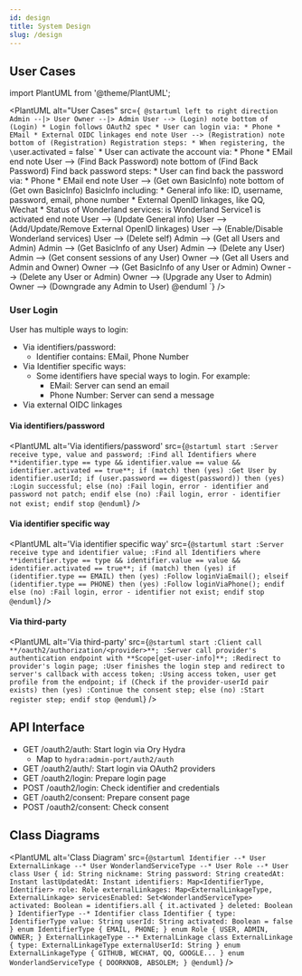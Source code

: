 ```yaml
---
id: design
title: System Design
slug: /design
---
```


## User Cases

import PlantUML from '@theme/PlantUML';

<PlantUML alt="User Cases" src={`
@startuml
  left to right direction
  Admin --|> User
  Owner --|> Admin
  User --> (Login)
    note bottom of (Login)
    * Login follows OAuth2 spec
    * User can login via:
      * Phone
      * EMail
      * External OIDC linkages
    end note
  User --> (Registration)
    note bottom of (Registration)
    Registration steps:
    * When registering, the \`user.activated = false\`
    * User can activate the account via:
      * Phone
      * EMail
    end note
  User --> (Find Back Password)
    note bottom of (Find Back Password)
    Find back password steps:
    * User can find back the password via:
      * Phone
      * EMail
    end note
  User --> (Get own BasicInfo)
    note bottom of (Get own BasicInfo)
    BasicInfo including:
    * General info like: ID, username, password, email, phone number
    * External OpenID linkages, like QQ, Wechat
    * Status of Wonderland services: is Wonderland Service1 is activated
    end note
  User --> (Update General info)
  User --> (Add/Update/Remove External OpenID linkages)
  User --> (Enable/Disable Wonderland services)
  User --> (Delete self)
  Admin --> (Get all Users and Admin)
  Admin --> (Get BasicInfo of any User)
  Admin --> (Delete any User)
  Admin --> (Get consent sessions of any User)
  Owner --> (Get all Users and Admin and Owner)
  Owner --> (Get BasicInfo of any User or Admin)
  Owner --> (Delete any User or Admin)
  Owner --> (Upgrade any User to Admin)
  Owner --> (Downgrade any Admin to User)
@enduml
`} />

### User Login

User has multiple ways to login:
* Via identifiers/password:
  * Identifier contains: EMail, Phone Number
* Via Identifier specific ways:
  * Some identifiers have special ways to login. For example:
    * EMail: Server can send an email
    * Phone Number: Server can send a message
* Via external OIDC linkages

#### Via identifiers/password

<PlantUML alt='Via identifiers/password' src={`
@startuml
start
:Server receive type, value and password;
:Find all Identifiers where **identifier.type == type && identifier.value == value && identifier.activated == true**;
if (match) then (yes)
  :Get User by identifier.userId;
  if (user.password == digest(password)) then (yes)
    :Login successful;
  else (no)
    :Fail login, error - identifier and password not patch;
  endif
else (no)
  :Fail login, error - identifier not exist;
endif
stop
@enduml
`} />

#### Via identifier specific way

<PlantUML alt='Via identifier specific way' src={`
@startuml
start
:Server receive type and identifier value;
:Find all Identifiers where **identifier.type == type && identifier.value == value && identifier.activated == true**;
if (match) then (yes)
  if (identifier.type == EMAIL) then (yes)
    :Follow loginViaEmail();
  elseif (identifier.type == PHONE) then (yes)
    :Follow loginViaPhone();
  endif
else (no)
  :Fail login, error - identifier not exist;
endif
stop
@enduml
`} />

#### Via third-party

<PlantUML alt='Via third-party' src={`
@startuml
start
:Client call **/oauth2/authorization/<provider>**;
:Server call provider's authentication endpoint with **Scope[get-user-info]**;
:Redirect to provider's login page;
:User finishes the login step and redirect to server's callback with access token;
:Using access token, user get profile from the endpoint;
  if (Check if the provider-userId pair exists) then (yes)
    :Continue the consent step;
  else (no)
    :Start register step;
  endif
stop
@enduml
`} />

## API Interface

* GET /oauth2/auth: Start login via Ory Hydra
  * Map to `hydra:admin-port/auth2/auth`
* GET /oauth2/auth/<provider-name>: Start login via OAuth2 providers
* GET /oauth2/login: Prepare login page
* POST /oauth2/login: Check identifier and credentials
* GET /oauth2/consent: Prepare consent page
* POST /oauth2/consent: Check consent


## Class Diagrams

<PlantUML alt='Class Diagram' src={`
@startuml
  Identifier --* User
  ExternalLinkage --* User
  WonderlandServiceType --* User
  Role --* User
  class User {
    id: String
    nickname: String
    password: String
    createdAt: Instant
    lastUpdatedAt: Instant
    identifiers: Map<IdentifierType, Identifier>
    role: Role
    externalLinkages: Map<ExternalLinkageType, ExternalLinkage>
    servicesEnabled: Set<WonderlandServiceType>
    activated: Boolean = identifiers.all { it.activated }
    deleted: Boolean
  }
  IdentifierType --* Identifier
  class Identifier {
    type: IdentifierType
    value: String
    userId: String
    activated: Boolean = false
  }
  enum IdentifierType {
    EMAIL, PHONE;
  }
  enum Role {
    USER, ADMIN, OWNER;
  }
  ExternalLinkageType --* ExternalLinkage
  class ExternalLinkage {
    type: ExternalLinkageType
    externalUserId: String
  }
  enum ExternalLinkageType {
    GITHUB, WECHAT, QQ, GOOGLE...
  }
  enum WonderlandServiceType {
    DOORKNOB, ABSOLEM;
  }
@enduml
`} />
